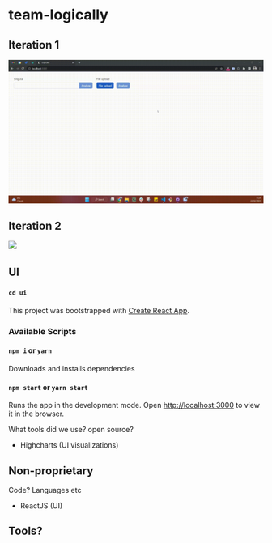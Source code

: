 # team-logically

## Iteration 1
![](https://github.com/tidehackathon/team-logically/blob/main/iteration-1-21-02-23.gif)

## Iteration 2
![](https://github.com/tidehackathon/team-logically/blob/main/iteration-2-22-02-23.gif)

## UI

#### `cd ui`

This project was bootstrapped with [Create React App](https://github.com/facebook/create-react-app).

### Available Scripts
#### `npm i` or `yarn`
Downloads and installs dependencies

#### `npm start` or `yarn start`
Runs the app in the development mode.
Open [http://localhost:3000](http://localhost:3000) to view it in the browser.


What tools did we use? 
open source?
- Highcharts (UI visualizations)

Non-proprietary 
- 

Code? Languages etc
- ReactJS (UI)

Tools?
-

